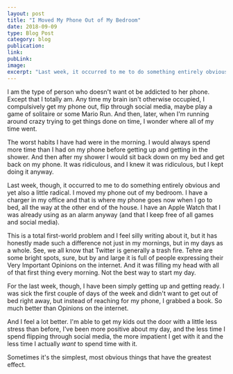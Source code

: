 ```yaml
---
layout: post
title: "I Moved My Phone Out of My Bedroom"
date: 2018-09-09
type: Blog Post
category: blog
publication:
link:
pubLink:
image:
excerpt: "Last week, it occurred to me to do something entirely obvious and yet also a little radical. I moved my phone out of my bedroom."
---
```

I am the type of person who doesn't want ot be addicted to her phone. Except that I totally am. Any time my brain isn't otherwise occupied, I compulsively get my phone out, flip through social media, maybe play a game of solitaire or some Mario Run. And then, later, when I'm running around crazy trying to get things done on time, I wonder where all of my time went.

The worst habits I have had were in the morning. I would always spend more time than I had on my phone before getting up and getting in the shower. And then after my shower I would sit back down on my bed and get back on my phone. It was ridiculous, and I knew it was ridiculous, but I kept doing it anyway.

Last week, though, it occurred to me to do something entirely obvious and yet also a little radical. I moved my phone out of my bedroom. I have a charger in my office and that is where my phone goes now when I go to bed, all the way at the other end of the house. I have an Apple Watch that I was already using as an alarm anyway (and that I keep free of all games and social media).

This is a total first-world problem and I feel silly writing about it, but it has honestly made such a difference not just in my mornings, but in my days as a whole. See, we all know that Twitter is generally a trash fire. Tehre are some bright spots, sure, but by and large it is full of people expressing their Very Important Opinions on the internet. And it was filling my head with all of that first thing every morning. Not the best way to start my day.

For the last week, though, I have been simply getting up and getting ready. I was sick the first couple of days of the week and didn't want to get out of bed right away, but instead of reaching for my phone, I grabbed a book. So much better than Opinions on the internet.

And I feel a lot better. I'm able to get my kids out the door with a little less stress than before, I've been more positive about my day, and the less time I spend flipping through social media, the more impatient I get with it and the less time I actually _want_ to spend time with it.

Sometimes it's the simplest, most obvious things that have the greatest effect.




